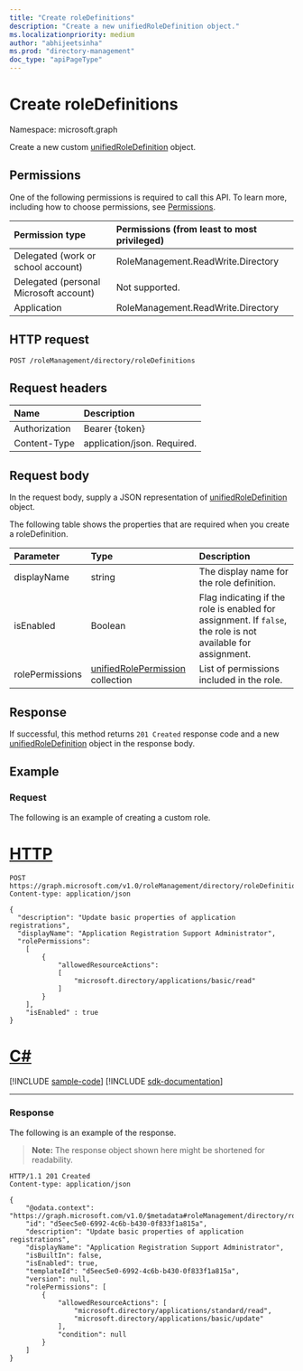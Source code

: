 ```yaml
---
title: "Create roleDefinitions"
description: "Create a new unifiedRoleDefinition object."
ms.localizationpriority: medium
author: "abhijeetsinha"
ms.prod: "directory-management"
doc_type: "apiPageType"
---
```


# Create roleDefinitions

Namespace: microsoft.graph

Create a new custom [unifiedRoleDefinition](../resources/unifiedroledefinition.md) object.

## Permissions

One of the following permissions is required to call this API. To learn more, including how to choose permissions, see [Permissions](/graph/permissions-reference).

| Permission type                        | Permissions (from least to most privileged) |
|:---------------------------------------|:--------------------------------------------|
| Delegated (work or school account)     | RoleManagement.ReadWrite.Directory |
| Delegated (personal Microsoft account) | Not supported. |
| Application                            | RoleManagement.ReadWrite.Directory |

## HTTP request

<!-- { "blockType": "ignored" } -->

```http
POST /roleManagement/directory/roleDefinitions
```

## Request headers

| Name          | Description   |
|:--------------|:--------------|
| Authorization | Bearer {token} |
| Content-Type | application/json. Required. |

## Request body

In the request body, supply a JSON representation of [unifiedRoleDefinition](../resources/unifiedroledefinition.md) object.

The following table shows the properties that are required when you create a roleDefinition.

| Parameter | Type | Description|
|:---------------|:--------|:----------|
|displayName |string |The display name for the role definition.|
|isEnabled |Boolean |Flag indicating if the role is enabled for assignment. If `false`, the role is not available for assignment.|
|rolePermissions |[unifiedRolePermission](../resources/unifiedrolepermission.md) collection |List of permissions included in the role.|

## Response

If successful, this method returns `201 Created` response code and a new [unifiedRoleDefinition](../resources/unifiedroledefinition.md) object in the response body.

## Example

### Request

The following is an example of creating a custom role.



# [HTTP](#tab/http)
<!-- {
  "blockType": "request",
  "name": "create_unifiedroledefinition_from_rbacapplication"
}-->

```http
POST https://graph.microsoft.com/v1.0/roleManagement/directory/roleDefinitions
Content-type: application/json

{
  "description": "Update basic properties of application registrations",
  "displayName": "Application Registration Support Administrator",
  "rolePermissions":
    [
        {
            "allowedResourceActions": 
            [
                "microsoft.directory/applications/basic/read"
            ]
        }
    ],
    "isEnabled" : true
}
```

# [C#](#tab/csharp)
[!INCLUDE [sample-code](../includes/snippets/csharp/create-unifiedroledefinition-from-rbacapplication-csharp-snippets.md)]
[!INCLUDE [sdk-documentation](../includes/snippets/snippets-sdk-documentation-link.md)]

---



### Response

The following is an example of the response.
> **Note:** The response object shown here might be shortened for readability.

<!-- {
  "blockType": "response",
  "truncated": true,
  "@odata.type": "microsoft.graph.unifiedRoleDefinition"
} -->

```http
HTTP/1.1 201 Created
Content-type: application/json

{
    "@odata.context": "https://graph.microsoft.com/v1.0/$metadata#roleManagement/directory/roleDefinitions/$entity",
    "id": "d5eec5e0-6992-4c6b-b430-0f833f1a815a",
    "description": "Update basic properties of application registrations",
    "displayName": "Application Registration Support Administrator",
    "isBuiltIn": false,
    "isEnabled": true,
    "templateId": "d5eec5e0-6992-4c6b-b430-0f833f1a815a",
    "version": null,
    "rolePermissions": [
        {
            "allowedResourceActions": [
                "microsoft.directory/applications/standard/read",
				"microsoft.directory/applications/basic/update"
            ],
            "condition": null
        }
    ]
}
```

<!-- uuid: 16cd6b66-4b1a-43a1-adaf-3a886856ed98
2019-02-04 14:57:30 UTC -->
<!-- {
  "type": "#page.annotation",
  "description": "Create unifiedRoleDefinition",
  "keywords": "",
  "section": "documentation",
  "tocPath": ""
}-->

